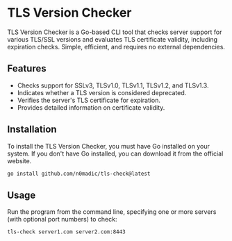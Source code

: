 # TLS Version Checker

TLS Version Checker is a Go-based CLI tool that checks server support for various TLS/SSL versions and evaluates TLS certificate validity, including expiration checks. Simple, efficient, and requires no external dependencies.

## Features

* Checks support for SSLv3, TLSv1.0, TLSv1.1, TLSv1.2, and TLSv1.3.
* Indicates whether a TLS version is considered deprecated.
* Verifies the server's TLS certificate for expiration.
* Provides detailed information on certificate validity.

## Installation

To install the TLS Version Checker, you must have Go installed on your system. If you don't have Go installed, you can download it from the official website.

```bash
go install github.com/n0madic/tls-check@latest
```

## Usage

Run the program from the command line, specifying one or more servers (with optional port numbers) to check:

```bash
tls-check server1.com server2.com:8443
```
